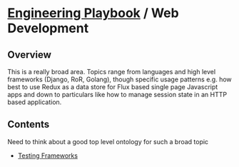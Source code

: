 # [Engineering Playbook](../README.md) / Web Development

## Overview

This is a really broad area. Topics range from languages and high level frameworks (Django, RoR, Golang), though specific usage patterns e.g. how best to use Redux as a data store for Flux based single page Javascript apps and down to particulars like how to manage session state in an HTTP based application.

## Contents

Need to think about a good top level ontology for such a broad topic

* [Testing Frameworks](testing/)
